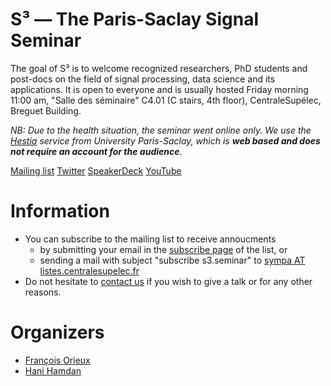# S³ — The Paris-Saclay Signal Seminar

The goal of S³ is to welcome recognized researchers, PhD students and post-docs
on the field of signal processing, data science and its applications. It is open
to everyone and is usually hosted Friday morning 11:00 am, "Salle des séminaire"
C4.01 (C stairs, 4th floor), CentraleSupélec, Breguet Building.

_NB: Due to the health situation, the seminar went online only. We use the
[Hestia](https://hestia.universite-paris-saclay.fr/) service from University
Paris-Saclay, which is **web based and does not require an account for the
audience**._

[Mailing list](https://listes.centralesupelec.fr/wws/info/s3.seminar) [Twitter](https://twitter.com/s3_seminar) [SpeakerDeck](https://speakerdeck.com/s3_seminar) [YouTube](https://www.youtube.com/channel/UC_S0ZvlJxOZ0ISNovvWKWdg)

# Information

- You can subscribe to the mailing list to receive annoucments
  - by submitting your email in the [subscribe
    page](https://listes.centralesupelec.fr/wws/subscribe/s3.seminar) of the
    list, or
  - sending a mail with subject "subscribe s3.seminar" to [sympa AT listes.centralesupelec.fr](mailto:sympa@listes.centralesupelec.fr?subject=sub%20s3.seminar) 
- Do not hesitate to [contact us](mailto:seminaire.scube@l2s.centralesupelec.fr) if you wish to give a talk or for any other reasons.

# Organizers

- [François Orieux](https://pro.orieux.fr)
- [Hani Hamdan](https://www.l2s.centralesupelec.fr/u/hamdan-hani/)
